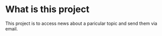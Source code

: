 # What is this project
This project is to access news about a paricular topic and send them via email.